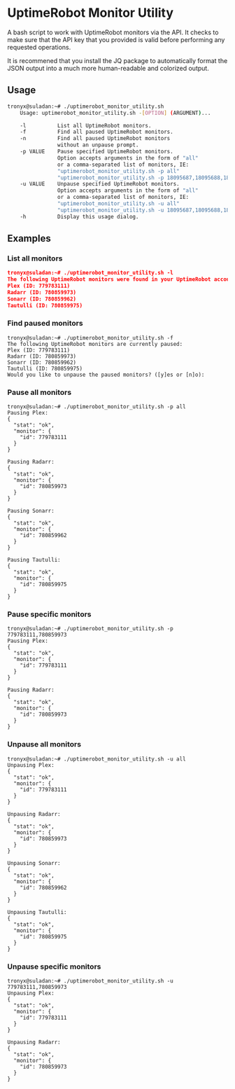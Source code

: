 # UptimeRobot Monitor Utility
A bash script to work with UptimeRobot monitors via the API. It checks to make sure that the API key that you provided is valid before performing any requested operations.

It is recommened that you install the JQ package to automatically format the JSON output into a much more human-readable and colorized output.

## Usage

```bash
tronyx@suladan:~# ./uptimerobot_monitor_utility.sh
    Usage: uptimerobot_monitor_utility.sh -[OPTION] (ARGUMENT)...

    -l          List all UptimeRobot monitors.
    -f          Find all paused UptimeRobot monitors.
    -n          Find all paused UptimeRobot monitors
                without an unpause prompt.
    -p VALUE    Pause specified UptimeRobot monitors.
                Option accepts arguments in the form of "all"
                or a comma-separated list of monitors, IE:
                "uptimerobot_monitor_utility.sh -p all"
                "uptimerobot_monitor_utility.sh -p 18095687,18095688,18095689"
    -u VALUE    Unpause specified UptimeRobot monitors.
                Option accepts arguments in the form of "all"
                or a comma-separated list of monitors, IE:
                "uptimerobot_monitor_utility.sh -u all"
                "uptimerobot_monitor_utility.sh -u 18095687,18095688,18095689"
    -h          Display this usage dialog.
```

## Examples
### List all monitors

```json
tronyx@suladan:~# ./uptimerobot_monitor_utility.sh -l
The following UptimeRobot monitors were found in your UptimeRobot account:
Plex (ID: 779783111)
Radarr (ID: 780859973)
Sonarr (ID: 780859962)
Tautulli (ID: 780859975)
```

### Find paused monitors

```
tronyx@suladan:~# ./uptimerobot_monitor_utility.sh -f
The following UptimeRobot monitors are currently paused:
Plex (ID: 779783111)
Radarr (ID: 780859973)
Sonarr (ID: 780859962)
Tautulli (ID: 780859975)
Would you like to unpause the paused monitors? ([y]es or [n]o):
```

### Pause all monitors

```
tronyx@suladan:~# ./uptimerobot_monitor_utility.sh -p all
Pausing Plex:
{
  "stat": "ok",
  "monitor": {
    "id": 779783111
  }
}

Pausing Radarr:
{
  "stat": "ok",
  "monitor": {
    "id": 780859973
  }
}

Pausing Sonarr:
{
  "stat": "ok",
  "monitor": {
    "id": 780859962
  }
}

Pausing Tautulli:
{
  "stat": "ok",
  "monitor": {
    "id": 780859975
  }
}
```

### Pause specific monitors

```
tronyx@suladan:~# ./uptimerobot_monitor_utility.sh -p 779783111,780859973
Pausing Plex:
{
  "stat": "ok",
  "monitor": {
    "id": 779783111
  }
}

Pausing Radarr:
{
  "stat": "ok",
  "monitor": {
    "id": 780859973
  }
}
```

### Unpause all monitors

```
tronyx@suladan:~# ./uptimerobot_monitor_utility.sh -u all
Unpausing Plex:
{
  "stat": "ok",
  "monitor": {
    "id": 779783111
  }
}

Unpausing Radarr:
{
  "stat": "ok",
  "monitor": {
    "id": 780859973
  }
}

Unpausing Sonarr:
{
  "stat": "ok",
  "monitor": {
    "id": 780859962
  }
}

Unpausing Tautulli:
{
  "stat": "ok",
  "monitor": {
    "id": 780859975
  }
}
```

### Unpause specific monitors

```
tronyx@suladan:~# ./uptimerobot_monitor_utility.sh -u 779783111,780859973
Unpausing Plex:
{
  "stat": "ok",
  "monitor": {
    "id": 779783111
  }
}

Unpausing Radarr:
{
  "stat": "ok",
  "monitor": {
    "id": 780859973
  }
}
```
